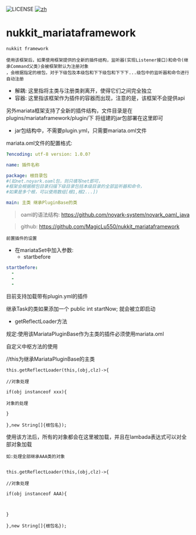 ![LICENSE](https://img.shields.io/badge/license-GPL-blue.svg)
[![zh](https://img.shields.io/badge/readme-english-orange.svg)](README_EN.md)

# nukkit_mariataframework
`nukkit framework`

```
使用该框架后，如果使用框架提供的全新的插件结构，监听器(实现Listener接口)和命令(继承Command父类)会被框架默认为注册对象
，会根据指定的根包，对于下级包及本级包和下下级包和下下下...级包中的监听器和命令进行自动注册
```

* 解耦: 这里指将主类与注册类剥离开，使得它们之间完全独立
* 容器: 这里指该框架作为插件的容器而出现，注意的是，该框架不会提供api

另外mariata框架支持了全新的插件结构，文件目录是在plugins/mariataframework/plugin/下
将组建的jar包部署在这里即可



- jar包结构中，不需要plugin.yml，只需要mariata.oml文件

mariata.oml文件的配置格式:

```yaml
?encoding: utf-8 version: 1.0.0?

name: 插件名称

package: 根目录包
#(如net.noyark.oaml包，则只填写net即可，
#框架会根据根包目录扫描下级目录包括本级目录的全部监听器和命令，
#如果是多个根，可以使用数组[根1,根2...])

main: 主类 继承PluginBase的类
```
> oaml的语法结构: https://github.com/noyark-system/noyark_oaml_java

> github: https://github.com/MagicLu550/nukkit_mariataframework

`前置插件的设置`

- 在mariataSet中加入参数:
  * startbefore
```yaml
startbefore:
  -
  -
  -
```

目前支持加载带有plugin.yml的插件

继承Task的类如果添加一个
public int startNow;
就会被立即启动


- getReflectLoader方法



规定:使用该MariataPluginBase作为主类的插件必须使用mariata.oml



自定义中枢方法的使用

//this为继承MariataPluginBase的主类


```
this.getReflectLoader(this,(obj,clz)->{

//对象处理

if(obj instanceof xxx){

对象的处理

}

},new String[]{根包名});
```

使用该方法后，所有的对象都会在这里被加载，并且在lambada表达式可以对全部对象加载


`如:处理全部继承AAA类的对象`

```

this.getReflectLoader(this,(obj,clz)->{

//对象处理

if(obj instanceof AAA){



}

},new String[]{根包名}); 
```

